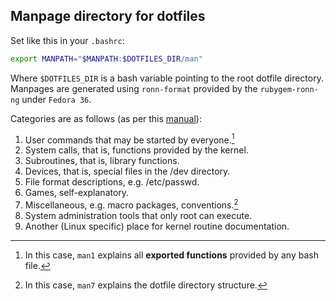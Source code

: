 ## Manpage directory for dotfiles
Set like this in your `.bashrc`:
```sh
export MANPATH="$MANPATH:$DOTFILES_DIR/man"
```
Where `$DOTFILES_DIR` is a bash variable pointing to the root dotfile directory.
Manpages are generated using `ronn-format` provided by the `rubygem-ronn-ng` under `Fedora 36`.

Categories are as follows (as per this [manual](https://tldp.org/HOWTO/Man-Page/q2.html)):
1) User commands that may be started by everyone.[^1]
2) System calls, that is, functions provided by the kernel.
3) Subroutines, that is, library functions.
4) Devices, that is, special files in the /dev directory.
5) File format descriptions, e.g. /etc/passwd.
6) Games, self-explanatory.
7) Miscellaneous, e.g. macro packages, conventions.[^2]
8) System administration tools that only root can execute.
9) Another (Linux specific) place for kernel routine documentation.

[^1]: In this case, `man1` explains all **exported functions** provided by any bash file. 
[^2]: In this case, `man7` explains the dotfile directory structure.
